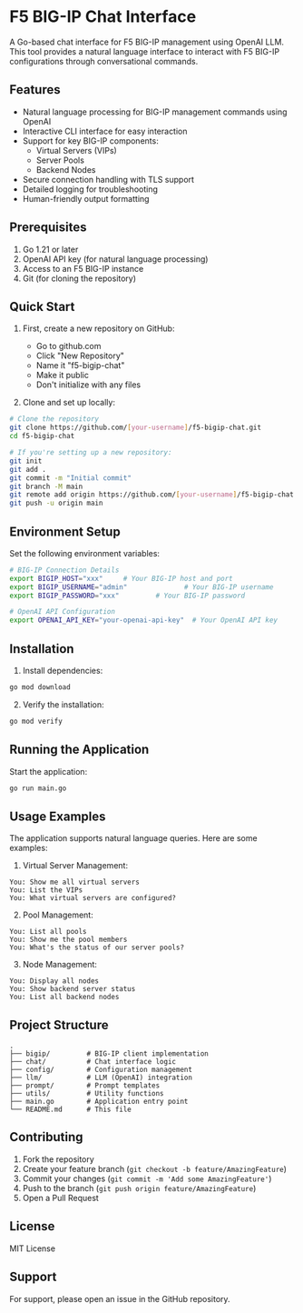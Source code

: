 # F5 BIG-IP Chat Interface

A Go-based chat interface for F5 BIG-IP management using OpenAI LLM. This tool provides a natural language interface to interact with F5 BIG-IP configurations through conversational commands.

## Features

- Natural language processing for BIG-IP management commands using OpenAI
- Interactive CLI interface for easy interaction
- Support for key BIG-IP components:
  - Virtual Servers (VIPs)
  - Server Pools
  - Backend Nodes
- Secure connection handling with TLS support
- Detailed logging for troubleshooting
- Human-friendly output formatting

## Prerequisites

1. Go 1.21 or later
2. OpenAI API key (for natural language processing)
3. Access to an F5 BIG-IP instance
4. Git (for cloning the repository)

## Quick Start

1. First, create a new repository on GitHub:
   - Go to github.com
   - Click "New Repository"
   - Name it "f5-bigip-chat"
   - Make it public
   - Don't initialize with any files

2. Clone and set up locally:
```bash
# Clone the repository
git clone https://github.com/[your-username]/f5-bigip-chat.git
cd f5-bigip-chat

# If you're setting up a new repository:
git init
git add .
git commit -m "Initial commit"
git branch -M main
git remote add origin https://github.com/[your-username]/f5-bigip-chat.git
git push -u origin main
```

## Environment Setup

Set the following environment variables:

```bash
# BIG-IP Connection Details
export BIGIP_HOST="xxx"     # Your BIG-IP host and port
export BIGIP_USERNAME="admin"              # Your BIG-IP username
export BIGIP_PASSWORD="xxx"         # Your BIG-IP password

# OpenAI API Configuration
export OPENAI_API_KEY="your-openai-api-key"  # Your OpenAI API key
```

## Installation

1. Install dependencies:
```bash
go mod download
```

2. Verify the installation:
```bash
go mod verify
```

## Running the Application

Start the application:
```bash
go run main.go
```

## Usage Examples

The application supports natural language queries. Here are some examples:

1. Virtual Server Management:
```
You: Show me all virtual servers
You: List the VIPs
You: What virtual servers are configured?
```

2. Pool Management:
```
You: List all pools
You: Show me the pool members
You: What's the status of our server pools?
```

3. Node Management:
```
You: Display all nodes
You: Show backend server status
You: List all backend nodes
```

## Project Structure

```
.
├── bigip/         # BIG-IP client implementation
├── chat/          # Chat interface logic
├── config/        # Configuration management
├── llm/           # LLM (OpenAI) integration
├── prompt/        # Prompt templates
├── utils/         # Utility functions
├── main.go        # Application entry point
└── README.md      # This file
```

## Contributing

1. Fork the repository
2. Create your feature branch (`git checkout -b feature/AmazingFeature`)
3. Commit your changes (`git commit -m 'Add some AmazingFeature'`)
4. Push to the branch (`git push origin feature/AmazingFeature`)
5. Open a Pull Request

## License

MIT License

## Support

For support, please open an issue in the GitHub repository.
